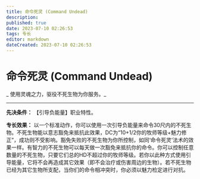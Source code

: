 ```yaml
---
title: 命令死灵 (Command Undead)
description: 
published: true
date: 2023-07-10 02:26:53
tags: 专长
editor: markdown
dateCreated: 2023-07-10 02:26:53
---
```


# 命令死灵 (Command Undead)

_ 使用灵魂之力，驱役不死生物为你服务。_

* * *

**先决条件：** 【引导负能量】职业特性。

**专长效果：**
以一个标准动作，你可以使用一次引导负能量来命令30尺内的不死生物。不死生物能以意志豁免来抵抗此效果，DC为“10+1/2你的牧师等级+魅力修正”，成功则不受影响。豁免失败的不死生物为你所控制，如同‘命令死灵’法术的效果一样。有智力的不死生物可以每天做一次豁免来抵抗你的命令。你可以控制任意数量的不死生物，只要它们总的HD不超过你的牧师等级。若你以此种方式使用引导能量，它将不会再造成其它效果（即不会治疗或伤害周边的生物）。若不死生物已经为其它生物所支配，当你们的命令相冲突时，你必须以魅力检定进行对抗。

